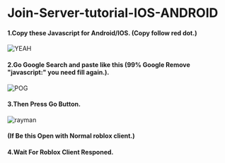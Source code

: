 # Join-Server-tutorial-IOS-ANDROID
#### 1.Copy these Javascript for Android/IOS. (Copy follow red dot.)
![YEAH](https://gyazo.com/682eade85ef390f34ac932114ab7bdbd.png)
#### 2.Go Google Search and paste like this (99% Google Remove "javascript:" you need fill again.).
![POG](https://gyazo.com/a942e9a0e023d10ea61ed5039048259d.png)
#### 3.Then Press Go Button.
![rayman](https://gyazo.com/588c75e02a4514f4000f177531aa71d7.png)
#### (If Be this Open with Normal roblox client.)
#### 4.Wait For Roblox Client Responed.
